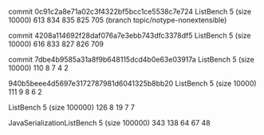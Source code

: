 commit 0c91c2a8e71a02c3f4322bf5bcc1ce5538c7e724
ListBench 5 (size 10000)
613	834	835	825	705
(branch topic/notype-nonextensible)

commit 4208a114692f28daf076a7e3ebb743dfc3378df5
ListBench 5 (size 10000)
616	833	827	826	709

commit 7dbe4b9585a31a8f9b648115dcd4b0e63e03917a
ListBench 5 (size 10000)
110	8	7	4	2

940b5beee4d5697e3172787981d6041325b8bb20
ListBench 5 (size 10000)
111	9	8	6	2

ListBench 5 (size 100000)
126	8	19	7	7

JavaSerializationListBench 5 (size 100000)
343	138	64	67	48
